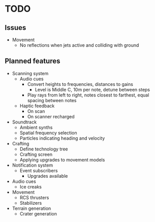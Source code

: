 # TODO
## Issues
- Movement
  - No reflections when jets active and colliding with ground

## Planned features
- Scanning system
  - Audio cues
    - Convert heights to frequencies, distances to gains
      - Level is Middle C, 10m per note, detune between steps
    - Play rays from left to right, notes closest to farthest, equal spacing between notes
  - Haptic feedback
    - On scan
    - On scanner recharged
- Soundtrack
  - Ambient synths
  - Spatial frequency selection
  - Particles indicating heading and velocity
- Crafting
  - Define technology tree
  - Crafting screen
  - Applying upgrades to movement models
- Notification system
  - Event subscribers
    - Upgrades available
- Audio cues
  - Ice creaks
- Movement
  - RCS thrusters
  - Stabilizers
- Terrain generation
  - Crater generation
